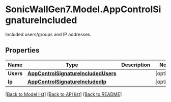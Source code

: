 # SonicWallGen7.Model.AppControlSignatureIncluded
Included users/groups and IP addresses.

## Properties

Name | Type | Description | Notes
------------ | ------------- | ------------- | -------------
**Users** | [**AppControlSignatureIncludedUsers**](AppControlSignatureIncludedUsers.md) |  | [optional] 
**Ip** | [**AppControlSignatureIncludedIp**](AppControlSignatureIncludedIp.md) |  | [optional] 

[[Back to Model list]](../README.md#documentation-for-models) [[Back to API list]](../README.md#documentation-for-api-endpoints) [[Back to README]](../README.md)


